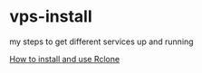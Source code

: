 # vps-install
my steps to get different services up and running

[How to install and use Rclone](https://github.com/erfth/vps-install/blob/main/rclone-install.md)
